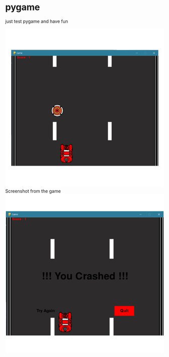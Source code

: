# pygame
just test pygame and have fun


![alt text](https://github.com/AmirhosseinAbutalebi/pygame/blob/main/Screenshot1.png)
Screenshot from the game
![alt text](https://github.com/AmirhosseinAbutalebi/pygame/blob/main/Screenshot2.png)

